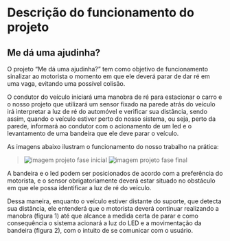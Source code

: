 # Descrição do funcionamento do projeto

## Me dá uma ajudinha?

> 
O projeto “Me dá uma ajudinha?” tem como objetivo de funcionamento sinalizar ao motorista o momento em que ele deverá parar de dar ré em uma vaga, evitando uma possível colisão.
> 
O condutor do veículo iniciará uma manobra de ré para estacionar o carro e o nosso projeto que utilizará um sensor fixado na parede atrás do veículo irá interpretar a luz de ré do automóvel e verificar sua distância, sendo assim, quando o veículo estiver perto do nosso sistema, ou seja, perto da parede, informará ao condutor com o acionamento de um led e o levantamento de uma bandeira que ele deve parar o veículo.
>
As imagens abaixo ilustram o funcionamento do nosso trabalho na prática:
>![imagem projeto fase inicial](https://user-images.githubusercontent.com/84140628/119411934-95086f00-bcc1-11eb-9269-fec4ac647561.jpeg)
>![imagem projeto fase final](https://user-images.githubusercontent.com/84140628/119411941-98035f80-bcc1-11eb-8977-cdff98b70f4a.jpeg)
>
A bandeira e o led podem ser posicionados de acordo com a preferência do motorista, e o sensor obrigatoriamente deverá estar situado no obstáculo em que ele possa identificar a luz de ré do veículo. 
>
Dessa maneira, enquanto o veículo estiver distante do suporte, que detecta sua distância, ele entenderá que o motorista deverá continuar realizando a manobra (figura 1) até que alcance a medida certa de parar e como consequência o sistema acionará a luz do LED e a movimentação da bandeira (figura 2), com o intuito de se comunicar com o usuário. 

